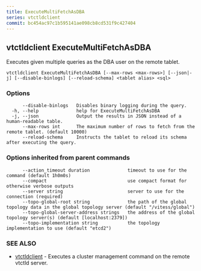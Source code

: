 ```yaml
---
title: ExecuteMultiFetchAsDBA
series: vtctldclient
commit: bc454ac97c1b595141ae098cb8cd531f9c427404
---
```

## vtctldclient ExecuteMultiFetchAsDBA

Executes given multiple queries as the DBA user on the remote tablet.

```
vtctldclient ExecuteMultiFetchAsDBA [--max-rows <max-rows>] [--json|-j] [--disable-binlogs] [--reload-schema] <tablet alias> <sql>
```

### Options

```
      --disable-binlogs   Disables binary logging during the query.
  -h, --help              help for ExecuteMultiFetchAsDBA
  -j, --json              Output the results in JSON instead of a human-readable table.
      --max-rows int      The maximum number of rows to fetch from the remote tablet. (default 10000)
      --reload-schema     Instructs the tablet to reload its schema after executing the query.
```

### Options inherited from parent commands

```
      --action_timeout duration              timeout to use for the command (default 1h0m0s)
      --compact                              use compact format for otherwise verbose outputs
      --server string                        server to use for the connection (required)
      --topo-global-root string              the path of the global topology data in the global topology server (default "/vitess/global")
      --topo-global-server-address strings   the address of the global topology server(s) (default [localhost:2379])
      --topo-implementation string           the topology implementation to use (default "etcd2")
```

### SEE ALSO

* [vtctldclient](../)	 - Executes a cluster management command on the remote vtctld server.

